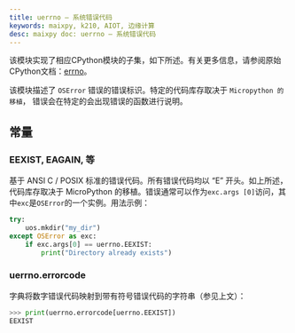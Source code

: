 ```yaml
---
title: uerrno — 系统错误代码
keywords: maixpy, k210, AIOT, 边缘计算
desc: maixpy doc: uerrno — 系统错误代码
---
```





该模块实现了相应CPython模块的子集，如下所述。有关更多信息，请参阅原始CPython文档：[errno](https://docs.python.org/3.5/library/errno.html#module-errno)。

该模块描述了 `OSError` 错误的错误标识。特定的代码库存取决于 `Micropython 的移植`， 错误会在特定的会出现错误的函数进行说明。


## 常量

### EEXIST, EAGAIN, 等

基于 ANSI C / POSIX 标准的错误代码。所有错误代码均以 “E” 开头。如上所述，代码库存取决于 MicroPython 的移植。错误通常可以作为`exc.args [0]`访问，其中`exc`是`OSError`的一个实例。用法示例：

```python
try:
    uos.mkdir("my_dir")
except OSError as exc:
    if exc.args[0] == uerrno.EEXIST:
        print("Directory already exists")
```

### uerrno.errorcode

字典将数字错误代码映射到带有符号错误代码的字符串（参见上文）：

```python
>>> print(uerrno.errorcode[uerrno.EEXIST])
EEXIST
```



